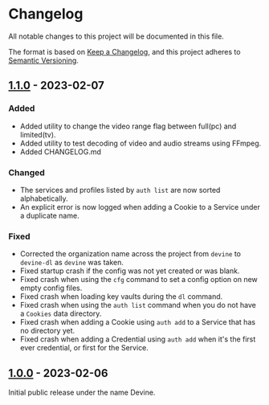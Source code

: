 # Changelog

All notable changes to this project will be documented in this file.

The format is based on [Keep a Changelog](https://keepachangelog.com/en/1.0.0/),
and this project adheres to [Semantic Versioning](https://semver.org/spec/v2.0.0.html).

## [1.1.0] - 2023-02-07

### Added

- Added utility to change the video range flag between full(pc) and limited(tv).
- Added utility to test decoding of video and audio streams using FFmpeg.
- Added CHANGELOG.md

### Changed

- The services and profiles listed by `auth list` are now sorted alphabetically.
- An explicit error is now logged when adding a Cookie to a Service under a duplicate name.

### Fixed

- Corrected the organization name across the project from `devine` to `devine-dl` as `devine` was taken.
- Fixed startup crash if the config was not yet created or was blank.
- Fixed crash when using the `cfg` command to set a config option on new empty config files.
- Fixed crash when loading key vaults during the `dl` command.
- Fixed crash when using the `auth list` command when you do not have a `Cookies` data directory.
- Fixed crash when adding a Cookie using `auth add` to a Service that has no directory yet.
- Fixed crash when adding a Credential using `auth add` when it's the first ever credential, or first for the Service.

## [1.0.0] - 2023-02-06

Initial public release under the name Devine.

[1.1.0]: https://github.com/devine-dl/devine/releases/tag/v1.1.0
[1.0.0]: https://github.com/devine-dl/devine/releases/tag/v1.0.0
